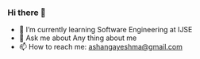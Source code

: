 ### Hi there 👋

- 🌱 I’m currently learning Software Engineering at IJSE
- 💬 Ask me about Any thing about me
- 📫 How to reach me: ashangayeshma@gmail.com

<!--
**GayeshmaWijerathna/GayeshmaWijerathna** is a ✨ _special_ ✨ repository because its `README.md` (this file) appears on your GitHub profile.

Here are some ideas to get you started:
## Hello Dear..

- 🔭 I’m currently working on ...
- 🌱 I’m currently learning ...
- 👯 I’m looking to collaborate on ...
- 🤔 I’m looking for help with ...
- 💬 Ask me about ...
- 📫 How to reach me: ...
- 😄 Pronouns: ...
- ⚡ Fun fact: ...
-->
